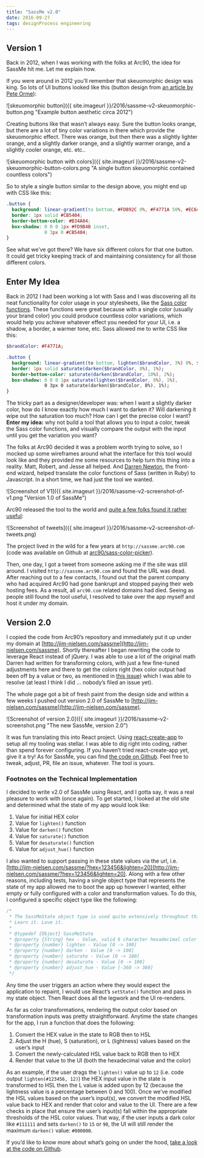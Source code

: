 ```yaml
---
title: "SassMe v2.0"
date: 2016-09-27
tags: designProcess engineering
---
```


## Version 1

Back in 2012, when I was working with the folks at Arc90, the idea for SassMe hit me. Let me explain how.

If you were around in 2012 you’ll remember that skeuomorphic design was king. So lots of UI buttons looked like this (button design from [an article by Pete Orme](https://webdesign.tutsplus.com/articles/principles-for-successful-button-design--webdesign-6094)):

![skeuomorphic button]({{ site.imageurl }}/2016/sassme-v2-skeuomorphic-button.png "Example button aesthetic circa 2012")

Creating buttons like that wasn’t always easy. Sure the button looks orange, but there are a lot of tiny color variations in there which provide the skeuomorphic effect. There was orange, but then there was a slightly lighter orange, and a slightly darker orange, and a slightly warmer orange, and a slightly cooler orange, etc. etc..

![skeuomorphic button with colors]({{ site.imageurl }}/2016/sassme-v2-skeuomorphic-button-colors.png "A single button skeuomorphic contained countless colors")

So to style a single button similar to the design above, you might end up with CSS like this:

```css
.button {
  background: linear-gradient(to bottom, #FD892C 0%, #F4771A 50%, #EC6409 100%);
  border: 1px solid #CB5404;
  border-bottom-color: #B34A04;
  box-shadow: 0 0 0 1px #FD9B4B inset,
              0 3px 0 #CB5404;
}
```

See what we’ve got there? We have six different colors for that one button. It could get tricky keeping track of and maintaining consistency for all those different colors.

## Enter My Idea

Back in 2012 I had been working a lot with Sass and I was discovering all its neat functionality for color usage in your stylesheets, like the [Sass color functions](http://sass-lang.com/documentation/Sass/Script/Functions.html). These functions were great because with a single color (usually your brand color) you could produce countless color variations, which would help you achieve whatever effect you needed for your UI, i.e. a shadow, a border, a warmer tone, etc. Sass allowed me to write CSS like this:

```sass
$brandColor: #F4771A;

.button {
  background: linear-gradient(to bottom, lighten($brandColor, 3%) 0%, $brandColor 50%, darken($brandColor, 3%) 100%);
  border: 1px solid saturate(darken($brandColor, 8%), 1%);
  border-bottom-color: saturate(darken($brandColor, 10%), 2%);
  box-shadow: 0 0 0 1px saturate(lighten($brandColor, 8%), 1%),
              0 3px 0 saturate(darken($brandColor, 8%), 1%);
}
```

The tricky part as a designer/developer was: when I want a slightly darker color, how do I know exactly how much I want to darken it? Will darkening it wipe out the saturation too much? How can I get the precise color I want? **Enter my idea:** why not build a tool that allows you to input a color, tweak the Sass color functions, and visually compare the output with the input until you get the variation you want?

The folks at Arc90 decided it was a problem worth trying to solve, so I mocked up some wireframes around what the interface for this tool would look like and they provided me some resources to help turn this thing into a reality. Matt, Robert, and Jesse all helped. And [Darren Newton](https://twitter.com/d_run), the front-end wizard, helped translate the color functions of Sass (written in Ruby) to Javascript. In a short time, we had just the tool we wanted.

![Screenshot of V1]({{ site.imageurl }}/2016/sassme-v2-screenshot-of-v1.png "Version 1.0 of SassMe")

Arc90 released the tool to the world and [quite a few folks found it rather useful](https://twitter.com/search?f=tweets&vertical=default&q=sassme.arc90.com):

![Screenshot of tweets]({{ site.imageurl }}/2016/sassme-v2-screenshot-of-tweets.png)

The project lived in the wild for a few years at `http://sassme.arc90.com` (code was available on Github at [arc90/sass-color-picker](https://github.com/arc90/sass-color-picker)).

Then, one day, I got a tweet from someone asking me if the site was still around. I visited `http://sassme.arc90.com` and found the URL was dead. After reaching out to a few contacts, I found out that the parent company who had acquired Arc90 had gone bankrupt and stopped paying their web hosting fees. As a result, all `arc90.com` related domains had died. Seeing as people still found the tool useful, I resolved to take over the app myself and host it under my domain.

## Version 2.0

I copied the code from Arc90’s repository and immediately put it up under my domain at [http://jim-nielsen.com/sassme](http://jim-nielsen.com/sassme). Shortly thereafter I began rewriting the code to leverage React instead of jQuery. I was able to use a lot of the original math Darren had written for transforming colors, with just a few fine-tuned adjustments here and there to get the colors right (hex color output had been off by a value or two, as mentioned in [this issue](https://github.com/arc90/sass-color-picker/issues/5)) which I was able to resolve (at least I think I did ... nobody’s filed an issue yet).

The whole page got a bit of fresh paint from the design side and within a few weeks I pushed out version 2.0 of SassMe to [http://jim-nielsen.com/sassme](http://jim-nielsen.com/sassme).

![Screenshot of version 2.0]({{ site.imageurl }}/2016/sassme-v2-screenshot.png "The new SassMe, version 2.0")

It was fun translating this into React project. Using [react-create-app](https://github.com/facebookincubator/create-react-app) to setup all my tooling was stellar. I was able to dig right into coding, rather than spend forever configuring. If you haven’t tried react-create-app yet, give it a try! As for SassMe, you can find [the code on Github](https://github.com/jimniels/sassme). Feel free to tweak, adjust, PR, file an issue, whatever. The tool is yours.

### Footnotes on the Technical Implementation

I decided to write v2.0 of SassMe using React, and I gotta say, it was a real pleasure to work with (once again). To get started, I looked at the old site and determined what the state of my app would look like:

1. Value for initial HEX color
2. Value for `lighten()` function
3. Value for `darken()` function
4. Value for `saturate()` function
5. Value for `desaturate()` function
6. Value for `adjust_hue()` function

I also wanted to support passing in these state values via the url, i.e. [http://jim-nielsen.com/sassme/?hex=123456&lighten=20](http://jim-nielsen.com/sassme/?hex=123456&lighten=20). Along with a few other reasons, including tests, having a single object type that represents the state of my app allowed me to boot the app up however I wanted, either empty or fully configured with a color and transformation values. To do this, I configured a specific object type like the following:

```js
/*
 * The SassMeState object type is used quite extensively throughout this app.
 * Learn it. Love it.
 *
 * @typedef {Object} SassMeState
 * @property {String} hex - Value, valid 6 character hexadecimal color
 * @property {number} lighten - Value [0 -> 100]
 * @property {number} darken - Value [0 -> 100]
 * @property {number} saturate - Value [0 -> 100]
 * @property {number} desaturate - Value [0 -> 100]
 * @property {number} adjust_hue - Value [-360 -> 360]
 */
```

Any time the user triggers an action where they would expect the application to repaint, I would use React’s `setState()` function and pass in my state object. Then React does all the legwork and the UI re-renders.

As far as color transformations, rendering the output color based on transformation inputs was pretty straightforward. Anytime the state changes for the app, I run a function that does the following:

1. Convert the HEX value in the state to RGB then to HSL
2. Adjust the H (hue), S (saturation), or L (lightness) values based on the user’s input
3. Convert the newly-calculated HSL value back to RGB then to HEX
4. Render that value to the UI (both the hexadecimal value and the color)

As an example, if the user drags the `lighten()` value up to `12` (i.e. code output `lighten(#123456, 12)`) the HEX input value in the state is transformed to HSL then the L value is added upon by 12 (because the lightness value is a percentage between 0 and 100). Once we’ve modified the HSL values based on the user’s input(s), we convert the modified HSL value back to HEX and render that color and value to the UI. There are a few checks in place that ensure the user’s input(s) fall within the appropriate thresholds of the HSL color values. That way, if the user inputs a dark color like `#111111` and sets `darken()` to `15` or `90`, the UI will still render the maximum `darken()` value: `#000000`.

If you’d like to know more about what’s going on under the hood, [take a look at the code on Github](https://github.com/jimniels/sassme).
